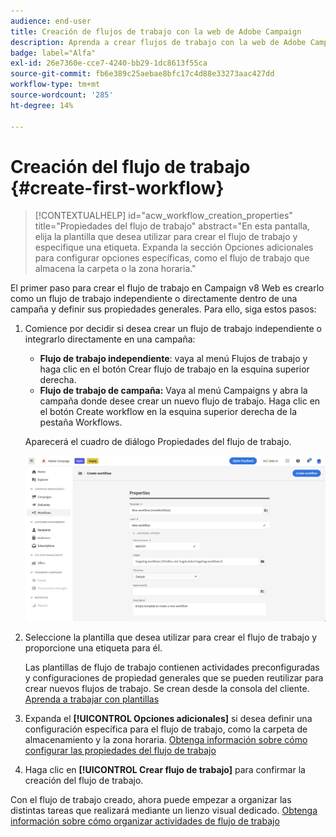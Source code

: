```yaml
---
audience: end-user
title: Creación de flujos de trabajo con la web de Adobe Campaign
description: Aprenda a crear flujos de trabajo con la web de Adobe Campaign
badge: label="Alfa"
exl-id: 26e7360e-cce7-4240-bb29-1dc8613f55ca
source-git-commit: fb6e389c25aebae8bfc17c4d88e33273aac427dd
workflow-type: tm+mt
source-wordcount: '285'
ht-degree: 14%

---
```



# Creación del flujo de trabajo {#create-first-workflow}

>[!CONTEXTUALHELP]
>id="acw_workflow_creation_properties"
>title="Propiedades del flujo de trabajo"
>abstract="En esta pantalla, elija la plantilla que desea utilizar para crear el flujo de trabajo y especifique una etiqueta. Expanda la sección Opciones adicionales para configurar opciones específicas, como el flujo de trabajo que almacena la carpeta o la zona horaria."

El primer paso para crear el flujo de trabajo en Campaign v8 Web es crearlo como un flujo de trabajo independiente o directamente dentro de una campaña y definir sus propiedades generales. Para ello, siga estos pasos:

1. Comience por decidir si desea crear un flujo de trabajo independiente o integrarlo directamente en una campaña:

   * **Flujo de trabajo independiente**: vaya al menú Flujos de trabajo y haga clic en el botón Crear flujo de trabajo en la esquina superior derecha.
   * **Flujo de trabajo de campaña:** Vaya al menú Campaigns y abra la campaña donde desee crear un nuevo flujo de trabajo. Haga clic en el botón Create workflow en la esquina superior derecha de la pestaña Workflows.

   Aparecerá el cuadro de diálogo Propiedades del flujo de trabajo.

   ![](assets/workflow-create.png)

1. Seleccione la plantilla que desea utilizar para crear el flujo de trabajo y proporcione una etiqueta para él.

   Las plantillas de flujo de trabajo contienen actividades preconfiguradas y configuraciones de propiedad generales que se pueden reutilizar para crear nuevos flujos de trabajo. Se crean desde la consola del cliente. [Aprenda a trabajar con plantillas](https://experienceleague.adobe.com/docs/campaign/automation/workflows/introduction/build-a-workflow.html#workflow-templates)

1. Expanda el **[!UICONTROL Opciones adicionales]** si desea definir una configuración específica para el flujo de trabajo, como la carpeta de almacenamiento y la zona horaria. [Obtenga información sobre cómo configurar las propiedades del flujo de trabajo](workflow-settings.md)

1. Haga clic en **[!UICONTROL Crear flujo de trabajo]** para confirmar la creación del flujo de trabajo.

Con el flujo de trabajo creado, ahora puede empezar a organizar las distintas tareas que realizará mediante un lienzo visual dedicado. [Obtenga información sobre cómo organizar actividades de flujo de trabajo](orchestrate-activities.md)
